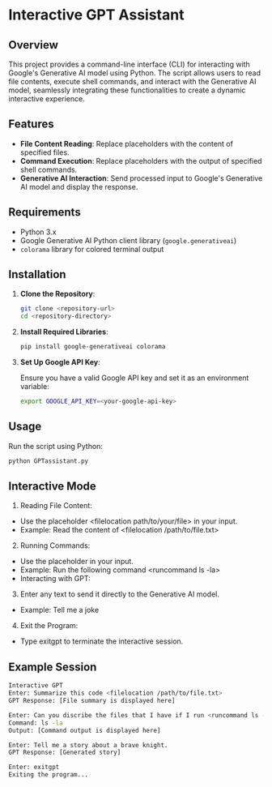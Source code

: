 # Interactive GPT  Assistant

## Overview

This project provides a command-line interface (CLI) for interacting with Google's Generative AI model using Python. The script allows users to read file contents, execute shell commands, and interact with the Generative AI model, seamlessly integrating these functionalities to create a dynamic interactive experience.

## Features

- **File Content Reading**: Replace placeholders with the content of specified files.
- **Command Execution**: Replace placeholders with the output of specified shell commands.
- **Generative AI Interaction**: Send processed input to Google's Generative AI model and display the response.

## Requirements

- Python 3.x
- Google Generative AI Python client library (`google.generativeai`)
- `colorama` library for colored terminal output

## Installation

1. **Clone the Repository**:

    ```bash
    git clone <repository-url>
    cd <repository-directory>
    ```

2. **Install Required Libraries**:

    ```bash
    pip install google-generativeai colorama
    ```

3. **Set Up Google API Key**:

    Ensure you have a valid Google API key and set it as an environment variable:

    ```bash
    export GOOGLE_API_KEY=<your-google-api-key>
    ```

## Usage

Run the script using Python:
```bash
python GPTassistant.py
```

## Interactive Mode

1. Reading File Content:

- Use the placeholder <filelocation path/to/your/file> in your input.
- Example: Read the content of <filelocation /path/to/file.txt>

2. Running Commands:

- Use the placeholder <runcommand your-command> in your input.
- Example: Run the following command <runcommand ls -la>
- Interacting with GPT:

3. Enter any text to send it directly to the Generative AI model.

- Example: Tell me a joke

4. Exit the Program:

- Type exitgpt to terminate the interactive session.

## Example Session

```bash
Interactive GPT
Enter: Summarize this code <filelocation /path/to/file.txt>
GPT Response: [File summary is displayed here]

Enter: Can you discribe the files that I have if I run <runcommand ls -la>
Command: ls -la
Output: [Command output is displayed here]

Enter: Tell me a story about a brave knight.
GPT Response: [Generated story]

Enter: exitgpt
Exiting the program...
```

